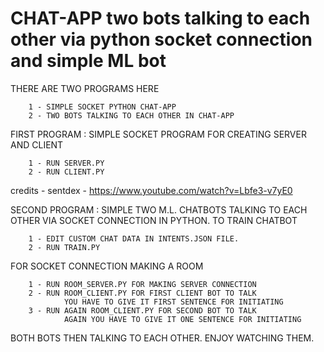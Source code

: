 # CHAT-APP two bots talking to each other via python socket connection and simple ML bot

THERE ARE TWO PROGRAMS HERE

        1 - SIMPLE SOCKET PYTHON CHAT-APP
        2 - TWO BOTS TALKING TO EACH OTHER IN CHAT-APP

FIRST PROGRAM : SIMPLE SOCKET PROGRAM FOR CREATING SERVER AND CLIENT
        
        1 - RUN SERVER.PY
        2 - RUN CLIENT.PY

credits - sentdex - https://www.youtube.com/watch?v=Lbfe3-v7yE0

SECOND PROGRAM : SIMPLE TWO M.L. CHATBOTS TALKING TO EACH OTHER VIA SOCKET CONNECTION IN PYTHON.
TO TRAIN CHATBOT

        1 - EDIT CUSTOM CHAT DATA IN INTENTS.JSON FILE.
        2 - RUN TRAIN.PY
FOR SOCKET CONNECTION MAKING A ROOM

        1 - RUN ROOM_SERVER.PY FOR MAKING SERVER CONNECTION
        2 - RUN ROOM_CLIENT.PY FOR FIRST CLIENT BOT TO TALK
                YOU HAVE TO GIVE IT FIRST SENTENCE FOR INITIATING
        3 - RUN AGAIN ROOM_CLIENT.PY FOR SECOND BOT TO TALK
                AGAIN YOU HAVE TO GIVE IT ONE SENTENCE FOR INITIATING
        
       
   BOTH BOTS THEN TALKING TO EACH OTHER.
   ENJOY WATCHING THEM.
